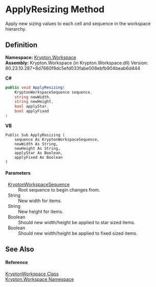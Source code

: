 # ApplyResizing Method


Apply new sizing values to each cell and sequence in the workspace hierarchy.



## Definition
**Namespace:** <a href="0dbf488f-9676-a1e5-a949-1b4bcea03d52.md">Krypton.Workspace</a>  
**Assembly:** Krypton.Workspace (in Krypton.Workspace.dll) Version: 80.23.10.287+8d7660f9dc5efd033fabe008ebfb904beab6d444

**C#**
``` C#
public void ApplyResizing(
	KryptonWorkspaceSequence sequence,
	string newWidth,
	string newHeight,
	bool applyStar,
	bool applyFixed
)
```
**VB**
``` VB
Public Sub ApplyResizing ( 
	sequence As KryptonWorkspaceSequence,
	newWidth As String,
	newHeight As String,
	applyStar As Boolean,
	applyFixed As Boolean
)
```



#### Parameters
<dl><dt>  <a href="90e480eb-d307-0af5-d5f9-c0a4dc985388.md">KryptonWorkspaceSequence</a></dt><dd>Root sequence to begin changes from.</dd><dt>  String</dt><dd>New width for items.</dd><dt>  String</dt><dd>New height for items.</dd><dt>  Boolean</dt><dd>Should new width/height be applied to star sized items.</dd><dt>  Boolean</dt><dd>Should new width/height be applied to fixed sized items.</dd></dl>

## See Also


#### Reference
<a href="a977050a-c9d5-1360-9b5d-5a07a77ae65c.md">KryptonWorkspace Class</a>  
<a href="0dbf488f-9676-a1e5-a949-1b4bcea03d52.md">Krypton.Workspace Namespace</a>  
